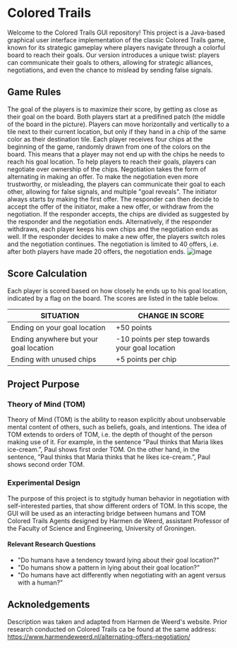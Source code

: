 # Colored Trails
Welcome to the Colored Trails GUI repository! This project is a Java-based graphical user interface 
implementation of the classic Colored Trails game, known for its strategic gameplay where players navigate
through a colorful board to reach their goals.
Our version introduces a unique twist: players can communicate 
their goals to others, allowing for strategic alliances, negotiations, and even the chance to mislead by sending
false signals.
## Game Rules
The goal of the players is to maximize their score, by getting as close as their goal on the board. Both players start
at a predifined patch (the middle of the board in the picture). Players can move horizontally and vertically to a tile
next to their current location, but only if they hand in a chip of the same color as their destination tile. 
Each player receives four chips at the beginning of the game, randomly drawn from one of the colors on the board.
This means that a player may not end up with the chips he needs to reach his goal location. To help players to
reach their goals, players can negotiate over ownership of the chips. Negotiation takes the form of alternating
in making an offer. To make the negotiation even more trustworthy, or misleading, the players can communicate their 
goal to each other, allowing for false signals, and multiple "goal reveals". The initiator always starts by making the
first offer. The responder can then decide to accept
the offer of the initiator, make a new offer, or withdraw from the negotiation. If the
responder accepts, the chips are divided as suggested by the responder and the negotiation ends. Alternatively, if
the responder withdraws, each player keeps his own chips and the negotiation ends as well. If the responder decides
to make a new offer, the players switch roles and the negotiation continues. The negotiation is limited to 40 offers,
i.e. after both players have made 20 offers, the negotiation ends.
![image](https://github.com/rug-ai-oop/colored-trails/assets/130935064/33e34890-30f7-46c4-90a9-fc95f28c7c7b)

## Score Calculation
Each player is scored based on how closely he ends up to his goal location, indicated by a flag on the board.
The scores are listed in the table below.

| SITUATION                                  | CHANGE IN SCORE                                   |
|--------------------------------------------|---------------------------------------------------|
| Ending on your goal location               | +50 points                                        |
| Ending anywhere but your goal location     | -10 points per step towards your goal location    |
| Ending with unused chips                   | +5 points per chip  


## Project Purpose
  ### Theory of Mind (TOM)
   Theory of Mind (TOM) is the ability to reason explicitly about unobservable mental content of others, such as 
   beliefs, goals, and intentions. The idea of TOM extends to orders of TOM, i.e. the depth of thought of 
   the person making use of it. For example, in the sentence ”Paul thinks 
   that Maria likes ice-cream.”, Paul shows first order TOM. On the other 
   hand, in the sentence, ”Paul thinks that Maria thinks that he likes ice-cream.”, Paul shows second order TOM.
  ### Experimental Design
  The purpose of this project is to stgitudy human behavior in negotiation with self-interested parties, that show 
  different orders of TOM. In this scope, the GUI will be used as an interacting bridge between humans and TOM Colored
  Trails Agents designed by Harmen de Weerd, assistant Professor of the Faculty of Science and Engineering, University 
  of Groningen.
  #### Relevant Research Questions
  - "Do humans have a tendency toward lying about their goal location?"
  - "Do humans show a pattern in lying about their goal location?"
  - "Do humans have act differently when negotiating with an agent versus with a human?"
## Acknoledgements
Description was taken and adapted from Harmen de Weerd's website. Prior research conducted on Colored Trails ca be 
found at the same address:  
https://www.harmendeweerd.nl/alternating-offers-negotiation/
